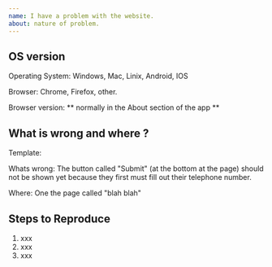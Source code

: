```yaml
---
name: I have a problem with the website.
about: nature of problem.
---
```


<!-- Thank you for trying Winwisely! -->

## OS version

<!-- Please tell us which Operating system and Browser you are using. -->

Operating System:  Windows, Mac, Linix, Android, IOS

Browser:  Chrome, Firefox, other.

Browser version: ** normally in the About section of the app **


## What is wrong and where ?

<!--
     Please tell us exactly what is wrong and where its wrong.

-->

Template:

Whats wrong: The button called "Submit" (at the bottom at the page) should not be shown yet because they first must fill out their telephone number.

Where: One the page called "blah blah"


## Steps to Reproduce

<!--
     Please tell us exactly how to reproduce the problem you are running into.

     If the problem is with your application's rendering, then please attach
     a screenshot and explain what the problem is.
-->

1. xxx
2. xxx
3. xxx